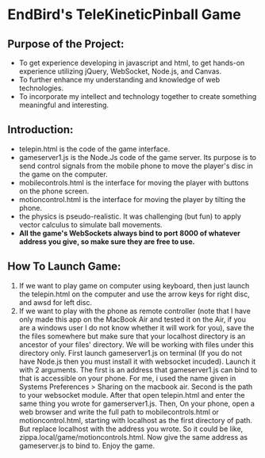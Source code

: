 # EndBird's TeleKineticPinball Game

## Purpose of the Project:  
* To get experience developing in javascript and html, to get hands-on experience utilizing jQuery, WebSocket, Node.js, and Canvas. 
* To further enhance my understanding and knowledge of web technologies. 
* To incorporate my intellect and technology together to create something meaningful and interesting. 


## Introduction:
- telepin.html is the code of the game interface. 
- gameserver1.js is the Node.Js code of the game server.  Its purpose is to send control signals from the mobile phone to move the player's disc in the game on the computer. 
- mobilecontrols.html is the interface for moving the player with buttons on the phone screen.   
- motioncontrol.html is the interface for moving the player by tilting the phone.
- the physics is pseudo-realistic.  It was challenging (but fun) to apply vector calculus to simulate ball movements. 
- **All the game's WebSockets always bind to port 8000 of whatever address you give, so make sure they are free to use.**  

## How To Launch Game:
1. If we want to play game on computer using keyboard, then just launch the telepin.html on the computer and use the arrow keys for right disc, and awsd for left disc.  
2. If we want to play with the phone as remote controller (note that I have only made this app on the MacBook Air and tested it on the Air, if you are a windows user I do not know whether it will work for you), save the the files somewhere but make sure that your localhost directory is an ancestor of your files' directory. We will be working with files under this directory only. First launch gameserver1.js on terminal (If you do not have Node.js then you must install it with websocket incuded).  Launch it with 2 arguments. The first is an address that gameserver1.js can bind to that is accessible on your phone.  For me, i used the name given in Systems Preferences > Sharing on the macbook air. Second is the path to your websocket module. After that open telepin.html and enter the same thing you wrote for gamerserver1.js. Then, On your phone, open a web browser and write the full path to mobilecontrols.html or motioncontrol.html, starting with localhost as the first directory of path.  But replace localhost with the address you wrote. So it could be like, zippa.local/game/motioncontrols.html.  Now give the same address as gameserver.js to bind to. Enjoy the game.  











